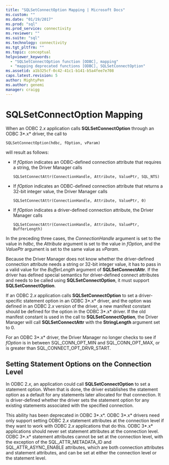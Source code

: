 ```yaml
---
title: "SQLSetConnectOption Mapping | Microsoft Docs"
ms.custom: ""
ms.date: "01/19/2017"
ms.prod: "sql"
ms.prod_service: connectivity
ms.reviewer: ""
ms.suite: "sql"
ms.technology: connectivity
ms.tgt_pltfrm: ""
ms.topic: conceptual
helpviewer_keywords: 
  - "SQLSetConnectOption function [ODBC], mapping"
  - "mapping deprecated functions [ODBC], SQLSetConnectOption"
ms.assetid: a1b325cf-0c42-41c1-b141-b5a4fee7e708
caps.latest.revision: 5
author: MightyPen
ms.author: genemi
manager: craigg
---
```

# SQLSetConnectOption Mapping
When an ODBC 2.*x* application calls **SQLSetConnectOption** through an ODBC 3*.x* driver, the call to  
  
```  
SQLSetConnectOption(hdbc, fOption, vParam)  
```  
  
 will result as follows:  
  
-   If *fOption* indicates an ODBC-defined connection attribute that requires a string, the Driver Manager calls  
  
    ```  
    SQLSetConnectAttr(ConnectionHandle, Attribute, ValuePtr, SQL_NTS)  
    ```  
  
-   If *fOption* indicates an ODBC-defined connection attribute that returns a 32-bit integer value, the Driver Manager calls  
  
    ```  
    SQLSetConnectAttr(ConnectionHandle, Attribute, ValuePtr, 0)  
    ```  
  
-   If *fOption* indicates a driver-defined connection attribute, the Driver Manager calls  
  
    ```  
    SQLSetConnectAttr(ConnectionHandle, Attribute, ValuePtr, BufferLength)  
    ```  
  
 In the preceding three cases, the *ConnectionHandle* argument is set to the value in *hdbc*, the *Attribute* argument is set to the value in *fOption*, and the *ValuePtr* argument is set to the same value as *vParam*.  
  
 Because the Driver Manager does not know whether the driver-defined connection attribute needs a string or 32-bit integer value, it has to pass in a valid value for the *BufferLength* argument of **SQLSetConnectAttr**. If the driver has defined special semantics for driver-defined connect attributes and needs to be called using **SQLSetConnectOption**, it must support **SQLSetConnectOption**.  
  
 If an ODBC 2.*x* application calls **SQLSetConnectOption** to set a driver-specific statement option in an ODBC 3*.x* driver, and the option was defined in an ODBC 2.*x* version of the driver, a new manifest constant should be defined for the option in the ODBC 3*.x* driver. If the old manifest constant is used in the call to **SQLSetConnectOption**, the Driver Manager will call **SQLSetConnectAttr** with the **StringLength** argument set to 0.  
  
 For an ODBC 3*.x* driver, the Driver Manager no longer checks to see if *fOption* is in between SQL_CONN_OPT_MIN and SQL_CONN_OPT_MAX, or is greater than SQL_CONNECT_OPT_DRVR_START.  
  
## Setting Statement Options on the Connection Level  
 In ODBC 2.*x*, an application could call **SQLSetConnectOption** to set a statement option. When that is done, the driver establishes the statement option as a default for any statements later allocated for that connection. It is driver-defined whether the driver sets the statement option for any existing statements associated with the specified connection.  
  
 This ability has been deprecated in ODBC 3*.x*. ODBC 3*.x* drivers need only support setting ODBC 2.*x* statement attributes at the connection level if they want to work with ODBC 2.*x* applications that do this. ODBC 3*.x* applications should never set statement attributes at the connection level. ODBC 3*.x* statement attributes cannot be set at the connection level, with the exception of the SQL_ATTR_METADATA_ID and SQL_ATTR_ASYNC_ENABLE attributes, which are both connection attributes and statement attributes, and can be set at either the connection level or the statement level.
